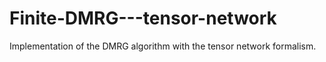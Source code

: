 # Finite-DMRG---tensor-network
Implementation of the DMRG algorithm with the tensor network formalism. 

